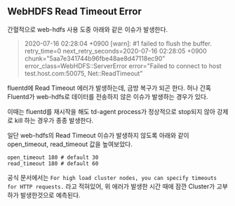 ##  WebHDFS Read Timeout Error



간혈적으로 web-hdfs 사용 도중 아래와 같은 이슈가 발생한다.

>  2020-07-16 02:28:04 +0900 [warn]: #1 failed to flush the buffer. retry_time=0 next_retry_seconds=2020-07-16 02:28:05 +0900 chunk="5aa7e341744b96fbe48ae8d47118ec90" error_class=WebHDFS::ServerError error="Failed to connect to host test.host.com:50075, Net::ReadTimeout"



fluentd에 Read Timeout 에러가 발생하는데, 금방 복구가 되곤 한다. 허나 간혹 Fluentd가 web-hdfs로 데이터를 전송하지 않은 이슈가 발생하는 경우가 있다.

이때는 fluentd를 재시작을 해도 td-agent process가 정상적으로 stop되지 않아 강제로 kill 하는 경우가 종종 발생한다.



일단 web-hdfs의 Read Timeout 이슈가 발생하지 않도록 아래와 같이 open_timeout, read_timeout 값을 높여보았다.

```
open_timeout 180 # default 30
read_timeout 180 # default 60
```

공식 문서에서는 `For high load cluster nodes, you can specify timeouts for HTTP requests.` 라고 적혀있어, 위 에러가 발생한 시간 때에 잠깐 Cluster가 고부하가 발생한것으로 예측된다.

